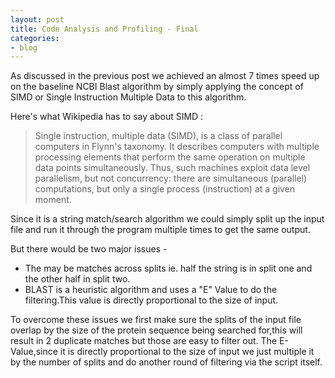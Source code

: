 ```yaml
---
layout: post
title: Code Analysis and Profiling - Final
categories:
- blog
---
```


As discussed in the previous post we achieved an almost 7 times speed up on the baseline NCBI Blast algorithm by simply applying the concept of SIMD or Single Instruction Multiple Data to this algorithm.

Here's what Wikipedia has to say about SIMD :

>Single instruction, multiple data (SIMD), is a class of parallel computers in Flynn's taxonomy. It describes computers with multiple processing elements that perform the same operation on multiple data points simultaneously. Thus, such machines exploit data level parallelism, but not concurrency: there are simultaneous (parallel) computations, but only a single process (instruction) at a given moment. 

Since it is a string match/search algorithm we could simply split up the input file and run it through the program multiple times to get the same output.

But there would be two major issues - 

- The may be matches across splits ie. half the string is in split one and the other half in split two.
- BLAST is a heuristic algorithm and uses a "E" Value to do the filtering.This value is directly proportional to the size of input.


To overcome these issues we first make sure the splits of the input file overlap by the size of the protein sequence being searched for,this will result in 2 duplicate matches but those are easy to filter out.
The E-Value,since it is directly proportional to the size of input we just multiple it by the number of splits and do another round of filtering via the script itself.
